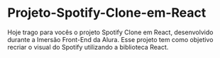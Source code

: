 # Projeto-Spotify-Clone-em-React
Hoje trago para vocês o projeto Spotify Clone em React, desenvolvido durante a Imersão Front-End da Alura. Esse projeto tem como objetivo recriar o visual do Spotify utilizando a biblioteca React.
